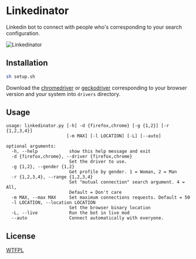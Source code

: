# Linkedinator

Linkedin bot to connect with people who's corresponding to your search configuration.

![Linkedinator](https://www.zupimages.net/up/20/10/sq8g.png)

## Installation

```bash
sh setup.sh
```
Download the [chromedriver](https://sites.google.com/a/chromium.org/chromedriver/) or [geckodriver](https://github.com/mozilla/geckodriver/releases/tag/v0.26.0) corresponding to your browser version and your system into `drivers` directory.

## Usage

```
usage: linkedinator.py [-h] -d {firefox,chrome} [-g {1,2}] [-r {1,2,3,4}]
                       [-m MAX] [-l LOCATION] [-L] [--auto]

optional arguments:
  -h, --help            show this help message and exit
  -d {firefox,chrome}, --driver {firefox,chrome}
                        Set the driver to use.
  -g {1,2}, --gender {1,2}
                        Get profile by gender. 1 = Woman, 2 = Man
  -r {1,2,3,4}, --range {1,2,3,4}
                        Set "mutual connection" search argument. 4 = All,
                        Default = Don't care
  -m MAX, --max MAX     Set maximum connections requests. Default = 50
  -l LOCATION, --location LOCATION
                        Set the browser binary location
  -L, --live            Run the bot in live mod
  --auto                Connect automatically with everyone.
```

## License
[WTFPL](http://www.wtfpl.net/)

